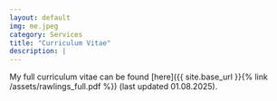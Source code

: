 ```yaml
---
layout: default
img: me.jpeg
category: Services
title: "Curriculum Vitae"
description: |
---
```

  My full curriculum vitae can be found [here]({{ site.base_url }}{% link /assets/rawlings_full.pdf %}) (last updated 01.08.2025).